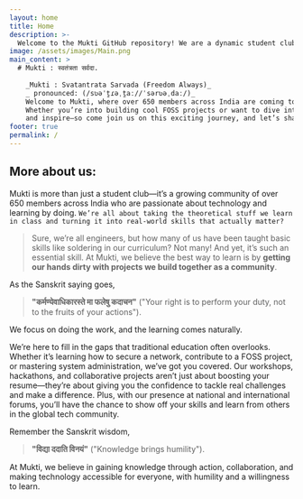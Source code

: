 ```yaml
---
layout: home
title: Home
description: >-
  Welcome to the Mukti GitHub repository! We are a dynamic student club based in Bangalore, India, fostering collaboration and innovation in the realm of technology. Our focus areas include cybersecurity, network security, system administration, OSINT, and software development.
image: /assets/images/Main.png
main_content: >
  # Mukti : स्वतंत्रता सर्वदा.
  
    _Mukti : Svatantrata Sarvada (Freedom Always)_
    _ pronounced: (/sʋəˈt̪ɾəˌt̪aː//ˈsərʋəˌdaː/)_
    Welcome to Mukti, where over 650 members across India are coming together to learn, create, and grow! We’re all about empowering students with the skills that go beyond what’s taught in class.
    Whether you’re into building cool FOSS projects or want to dive into workshops at national and international forums, Mukti is the place to be. We’re here to innovate, learn,
    and inspire—so come join us on this exciting journey, and let’s shape the future of technology together!
footer: true
permalink: /
---
```

## More about us:

Mukti is more than just a student club—it’s a growing community of over 650 members across India who are passionate about technology and learning by doing. 
`We’re all about taking the theoretical stuff we learn in class and turning it into real-world skills that actually matter?` 
> Sure, we’re all engineers, but how many of us have been taught basic skills like soldering in our curriculum? Not many! And yet, it’s such an essential skill. At Mukti, we believe the best way to learn is by **getting our hands dirty with projects we build together as a community**.

As the Sanskrit saying goes, 

> **"कर्मण्येवाधिकारस्ते मा फलेषु कदाचन"** ("Your right is to perform your duty, not to the fruits of your actions").

We focus on doing the work, and the learning comes naturally.

We’re here to fill in the gaps that traditional education often overlooks. Whether it’s learning how to secure a network, contribute to a FOSS project, or mastering system 
administration, we’ve got you covered. Our workshops, hackathons, and collaborative projects aren’t just about boosting your resume—they’re about giving you the confidence to 
tackle real challenges and make a difference. Plus, with our presence at national and international forums, you’ll have the chance to show off your skills and learn from others 
in the global tech community. 

Remember the Sanskrit wisdom, 

> **"विद्या ददाति विनयं"** ("Knowledge brings humility").

At Mukti, we believe in gaining knowledge through action, collaboration, and making technology accessible for everyone, with humility and a willingness to learn.



